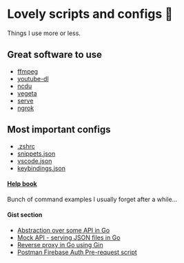 # Lovely scripts and configs 🎉
Things I use more or less.

## Great software to use
- [ffmpeg](https://www.ffmpeg.org)
- [youtube-dl](https://rg3.github.io/youtube-dl/)
- [ncdu](https://dev.yorhel.nl/ncdu)
- [vegeta](https://github.com/tsenart/vegeta)
- [serve](https://github.com/vercel/serve)
- [ngrok](https://ngrok.com/)

## Most important configs
- [.zshrc](https://github.com/pr0gramista/godlike-scripts/blob/master/configs/.zshrc)
- [snippets.json](https://github.com/pr0gramista/godlike-scripts/blob/master/configs/snippets.json)
- [vscode.json](https://github.com/pr0gramista/godlike-scripts/blob/master/configs/vscode.json)
- [keybindings.json](https://github.com/pr0gramista/godlike-scripts/blob/master/configs/keybindings.json)

#### [Help book](https://github.com/pr0gramista/godlike-scripts/tree/master/help_book)
Bunch of command examples I usually forget after a while...

#### Gist section
- [Abstraction over some API in Go](https://gist.github.com/pr0gramista/ad508abcaeccc4a00051e607897ea6e7)
- [Mock API - serving JSON files in Go](https://gist.github.com/pr0gramista/69f01e2c720ecf2955bba239218c0f8d)
- [Reverse proxy in Go using Gin](https://gist.github.com/pr0gramista/967836d17c7019c0556ee61dd6a9d5ca)
- [Postman Firebase Auth Pre-request script](https://gist.github.com/pr0gramista/0b3060221e558f1875dbb6d569baa89e)
